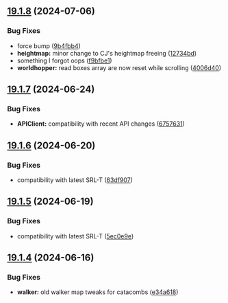 ## [19.1.8](https://github.com/Torwent/WaspLib/compare/v19.1.7...v19.1.8) (2024-07-06)


### Bug Fixes

* force bump ([9b4fbb4](https://github.com/Torwent/WaspLib/commit/9b4fbb48eb453e2acb5d6edd11bbc3690c06361d))
* **heightmap:** minor change to CJ's heightmap freeing ([12734bd](https://github.com/Torwent/WaspLib/commit/12734bd138d3bc1a830f666f66cf3834fcbafe3d))
* something I forgot oops ([f9bfbe1](https://github.com/Torwent/WaspLib/commit/f9bfbe14b874ae328c6556eb02a9d25d3fa79fe8))
* **worldhopper:** read boxes array are now reset while scrolling ([4006d40](https://github.com/Torwent/WaspLib/commit/4006d407e4143626918bfb3aeb6030c2c464b566))



## [19.1.7](https://github.com/Torwent/WaspLib/compare/v19.1.6...v19.1.7) (2024-06-24)


### Bug Fixes

* **APIClient:** compatibility with recent API changes ([6757631](https://github.com/Torwent/WaspLib/commit/675763170a7b00a8ef6bc83d70c840d11dc0e034))



## [19.1.6](https://github.com/Torwent/WaspLib/compare/v19.1.5...v19.1.6) (2024-06-20)


### Bug Fixes

* compatibility with latest SRL-T ([63df907](https://github.com/Torwent/WaspLib/commit/63df907f1db2cd4ab4927bf22b716ce322ca416b))



## [19.1.5](https://github.com/Torwent/WaspLib/compare/v19.1.4...v19.1.5) (2024-06-19)


### Bug Fixes

* compatibility with latest SRL-T ([5ec0e9e](https://github.com/Torwent/WaspLib/commit/5ec0e9e654e5e5a629b7e14fb5bbbf267d5374ed))



## [19.1.4](https://github.com/Torwent/WaspLib/compare/v19.1.3...v19.1.4) (2024-06-16)


### Bug Fixes

* **walker:** old walker map tweaks for catacombs ([e34a618](https://github.com/Torwent/WaspLib/commit/e34a618eb6b12fedc075b66793814d2c05ee29ad))



